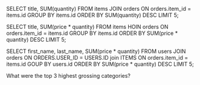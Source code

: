 <!-- How many users are there?
SELECT COUNT(*) FROM users;

What are the 5 most expensive items?
SELECT price FROM items ORDER BY price DESC LIMIT 5;

What's the cheapest book? (Does that change for "category is exactly 'book'"
 versus "category contains 'book'"?)
SELECT title, category, price FROM ITEMS ORDER BY price LIMIT 1;

Who lives at "6439 Zetta Hills, Willmouth, WY"? Do they have another address?
 SELECT first_name FROM addresses
 WHERE city = Willmouth
 AND
 state = WY;

 SELECT * FROM addresses WHERE street = '6439 Zetta Hills';

Correct Virginie Mitchell's address to "New York, NY, 10108".
SELECT id FROM addresses WHERE first_name = 'Virginie'
39

SELECT * FROM addresses WHERE id LIKE '39';

UPDATE addresses SET city = 'New York', state = 'NY', zip = '10108' WHERE id = 39;

How much would it cost to buy one of each tool?
SELECT SUM(price) FROM items WHERE category = "Tools";
7383

How many total items did we sell?


SELECT SUM(quantity) FROM orders;
2125

How much was spent on books?

SELECT SUM(price * quantity) FROM items INNER JOIN orders ON items.id = orders.item_id WHERE category = "books";
Simulate buying an item by inserting a User for yourself and an Order for that User. -->

<!-- sqlite> INSERT INTO users VALUES (51, "Max", "Anam", "maxanana@lite.nik");

sqlite> SELECT * FROM users;

51|Max|Anam|maxanana@lite.nik
INSERT INTO orders VALUES (51, 23, 99, current_timestamp);
SELECT * FROM items WHERE id = 23; -->

SELECT title, SUM(quantity) FROM items JOIN orders ON orders.item_id = items.id GROUP BY items.id ORDER BY SUM(quantity) DESC LIMIT 5;

SELECT title, SUM(price * quantity) FROM items HOIN orders ON orders.item_id = items.id GROUP BY items.id ORDER BY SUM(price * quantity) DESC LIMIT 5;

SELECT first_name, last_name, SUM(price * quantity) FROM users JOIN orders ON ORDERS.USER_ID = USERS.ID join ITEMS ON orders.item_id = items.id GOUP BY users.id ORDER BY SUM(price * quantity) DESC LIMIT 5;

What were the top 3 highest grossing categories?
